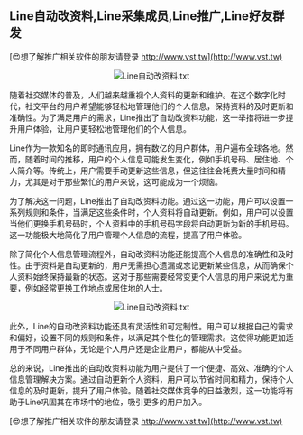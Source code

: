 ## **Line自动改资料,Line采集成员,Line推广,Line好友群发**

[😍想了解推广相关软件的朋友请登录 http://www.vst.tw](http://www.vst.tw)

 <center><img src="https://vst.tw/MP4/tuiguang/png/0.png" alt="Line自动改资料.txt"></center>

随着社交媒体的普及，人们越来越重视个人资料的更新和维护。在这个数字化时代，社交平台的用户希望能够轻松地管理他们的个人信息，保持资料的及时更新和准确性。为了满足用户的需求，Line推出了自动改资料功能，这一举措将进一步提升用户体验，让用户更轻松地管理他们的个人信息。

Line作为一款知名的即时通讯应用，拥有数亿的用户群体，用户遍布全球各地。然而，随着时间的推移，用户的个人信息可能发生变化，例如手机号码、居住地、个人简介等。传统上，用户需要手动更新这些信息，但这往往会耗费大量时间和精力，尤其是对于那些繁忙的用户来说，这可能成为一个烦恼。

为了解决这一问题，Line推出了自动改资料功能。通过这一功能，用户可以设置一系列规则和条件，当满足这些条件时，个人资料将自动更新。例如，用户可以设置当他们更换手机号码时，个人资料中的手机号码字段将自动更新为新的手机号码。这一功能极大地简化了用户管理个人信息的流程，提高了用户体验。

除了简化个人信息管理流程外，自动改资料功能还能提高个人信息的准确性和及时性。由于资料是自动更新的，用户无需担心遗漏或忘记更新某些信息，从而确保个人资料始终保持最新的状态。这对于那些需要经常变更个人信息的用户来说尤为重要，例如经常更换工作地点或居住地的人士。

 <center><img src="https://vst.tw/MP4/tuiguang/png/1.png" alt="Line自动改资料.txt"></center>

此外，Line的自动改资料功能还具有灵活性和可定制性。用户可以根据自己的需求和偏好，设置不同的规则和条件，以满足其个性化的管理需求。这使得功能更加适用于不同用户群体，无论是个人用户还是企业用户，都能从中受益。

总的来说，Line推出的自动改资料功能为用户提供了一个便捷、高效、准确的个人信息管理解决方案。通过自动更新个人资料，用户可以节省时间和精力，保持个人信息的及时更新，提升了用户体验。随着社交媒体竞争的日益激烈，这一功能将有助于Line巩固其在市场中的地位，吸引更多的用户加入。

[😍想了解推广相关软件的朋友请登录 http://www.vst.tw](http://www.vst.tw)



